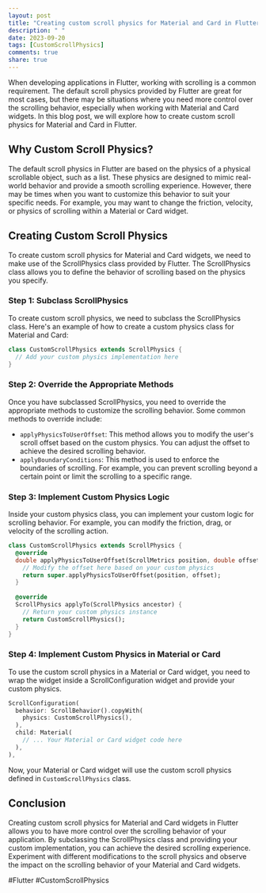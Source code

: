 ```yaml
---
layout: post
title: "Creating custom scroll physics for Material and Card in Flutter"
description: " "
date: 2023-09-20
tags: [CustomScrollPhysics]
comments: true
share: true
---
```


When developing applications in Flutter, working with scrolling is a common requirement. The default scroll physics provided by Flutter are great for most cases, but there may be situations where you need more control over the scrolling behavior, especially when working with Material and Card widgets. In this blog post, we will explore how to create custom scroll physics for Material and Card in Flutter.

## Why Custom Scroll Physics?

The default scroll physics in Flutter are based on the physics of a physical scrollable object, such as a list. These physics are designed to mimic real-world behavior and provide a smooth scrolling experience. However, there may be times when you want to customize this behavior to suit your specific needs. For example, you may want to change the friction, velocity, or physics of scrolling within a Material or Card widget.

## Creating Custom Scroll Physics

To create custom scroll physics for Material and Card widgets, we need to make use of the ScrollPhysics class provided by Flutter. The ScrollPhysics class allows you to define the behavior of scrolling based on the physics you specify.

### Step 1: Subclass ScrollPhysics

To create custom scroll physics, we need to subclass the ScrollPhysics class. Here's an example of how to create a custom physics class for Material and Card:

```dart
class CustomScrollPhysics extends ScrollPhysics {
  // Add your custom physics implementation here
}
```

### Step 2: Override the Appropriate Methods

Once you have subclassed ScrollPhysics, you need to override the appropriate methods to customize the scrolling behavior. Some common methods to override include:

- `applyPhysicsToUserOffset`: This method allows you to modify the user's scroll offset based on the custom physics. You can adjust the offset to achieve the desired scrolling behavior.
- `applyBoundaryConditions`: This method is used to enforce the boundaries of scrolling. For example, you can prevent scrolling beyond a certain point or limit the scrolling to a specific range.

### Step 3: Implement Custom Physics Logic

Inside your custom physics class, you can implement your custom logic for scrolling behavior. For example, you can modify the friction, drag, or velocity of the scrolling action.

```dart
class CustomScrollPhysics extends ScrollPhysics {
  @override
  double applyPhysicsToUserOffset(ScrollMetrics position, double offset) {
    // Modify the offset here based on your custom physics
    return super.applyPhysicsToUserOffset(position, offset);
  }
  
  @override
  ScrollPhysics applyTo(ScrollPhysics ancestor) {
    // Return your custom physics instance
    return CustomScrollPhysics();
  }
}
```

### Step 4: Implement Custom Physics in Material or Card

To use the custom scroll physics in a Material or Card widget, you need to wrap the widget inside a ScrollConfiguration widget and provide your custom physics.

```dart
ScrollConfiguration(
  behavior: ScrollBehavior().copyWith(
    physics: CustomScrollPhysics(),
  ),
  child: Material(
    // ... Your Material or Card widget code here
  ),
),
```

Now, your Material or Card widget will use the custom scroll physics defined in `CustomScrollPhysics` class.

## Conclusion

Creating custom scroll physics for Material and Card widgets in Flutter allows you to have more control over the scrolling behavior of your application. By subclassing the ScrollPhysics class and providing your custom implementation, you can achieve the desired scrolling experience. Experiment with different modifications to the scroll physics and observe the impact on the scrolling behavior of your Material and Card widgets.

#Flutter #CustomScrollPhysics